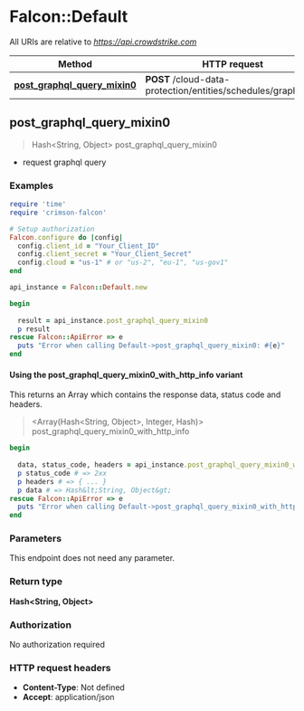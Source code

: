 # Falcon::Default

All URIs are relative to *https://api.crowdstrike.com*

| Method | HTTP request | Description |
| ------ | ------------ | ----------- |
| [**post_graphql_query_mixin0**](Default.md#post_graphql_query_mixin0) | **POST** /cloud-data-protection/entities/schedules/graphql/v2 |  |


## post_graphql_query_mixin0

> Hash&lt;String, Object&gt; post_graphql_query_mixin0



- request graphql query

### Examples

```ruby
require 'time'
require 'crimson-falcon'

# Setup authorization
Falcon.configure do |config|
  config.client_id = "Your_Client_ID"
  config.client_secret = "Your_Client_Secret"
  config.cloud = "us-1" # or "us-2", "eu-1", "us-gov1"
end

api_instance = Falcon::Default.new

begin
  
  result = api_instance.post_graphql_query_mixin0
  p result
rescue Falcon::ApiError => e
  puts "Error when calling Default->post_graphql_query_mixin0: #{e}"
end
```

#### Using the post_graphql_query_mixin0_with_http_info variant

This returns an Array which contains the response data, status code and headers.

> <Array(Hash&lt;String, Object&gt;, Integer, Hash)> post_graphql_query_mixin0_with_http_info

```ruby
begin
  
  data, status_code, headers = api_instance.post_graphql_query_mixin0_with_http_info
  p status_code # => 2xx
  p headers # => { ... }
  p data # => Hash&lt;String, Object&gt;
rescue Falcon::ApiError => e
  puts "Error when calling Default->post_graphql_query_mixin0_with_http_info: #{e}"
end
```

### Parameters

This endpoint does not need any parameter.

### Return type

**Hash&lt;String, Object&gt;**

### Authorization

No authorization required

### HTTP request headers

- **Content-Type**: Not defined
- **Accept**: application/json

